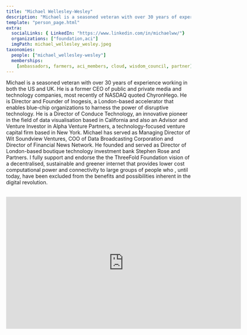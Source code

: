 ```yaml
---
title: "Michael Wellesley-Wesley"
description: "Michael is a seasoned veteran with over 30 years of experience working in both the US and UK."
template: "person_page.html"
extra:
  socialLinks: { LinkedIn: "https://www.linkedin.com/in/michaelww/"}
  organizations: ["foundation,aci"]
  imgPath: michael_wellesley_wesley.jpeg
taxonomies:
  people: ["michael_wellesley-wesley"]
  memberships:
    [ambassadors, farmers, aci_members, cloud, wisdom_council, partner]
---
```


Michael is a seasoned veteran with over 30 years of experience working in both the US and UK. He is a former CEO of public and private media and technology companies, most recently of NASDAQ quoted ChyronHego. He is Director and Founder of Inogesis, a London-based accelerator that enables blue-chip organizations to harness the power of disruptive technology. He is a Director of Conduce Technology, an innovative pioneer in the field of data visualisation based in California and also an Advisor and Venture Investor in Alpha Venture Partners, a technology-focused venture capital firm based in New York. Michael has served as Managing Director of Wit Soundview Ventures, COO of Data Broadcasting Corporation and Director of Financial News Network. He founded and served as Director of London-based boutique technology investment bank Stephen Rose and Partners. I fully support and endorse the the ThreeFold Foundation vision of a decentralised, sustainable and greener internet that provides lower cost computational power and connectivity to large groups of people who , until today, have been excluded from the benefits and possibilities inherent in the digital revolution.

<BR>
<div class="aspect-w-16 aspect-h-9">
<iframe src="https://player.vimeo.com/video/413148180" width="640" height="360" frameborder="0" allow="autoplay; fullscreen" allowfullscreen></iframe>
</div>
<BR>